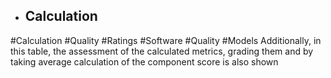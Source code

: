 - ## Calculation
#Calculation #Quality #Ratings #Software #Quality #Models 
Additionally, in this table, the  assessment of the calculated metrics, grading them and by taking average calculation  of the component score is also shown

